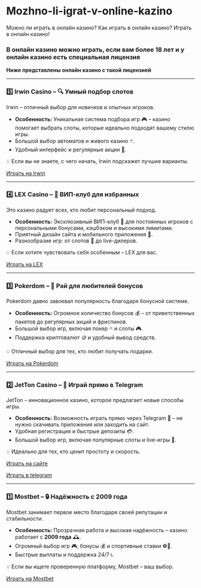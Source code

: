 # Mozhno-li-igrat-v-online-kazino
Можно ли играть в онлайн казино? Как играть в онлайн казино? Играть в онлайн казино!

### **В онлайн казино можно играть, если вам более 18 лет и у онлайн казино есть специальная лицензия**

**Ниже представлены онлайн казино с такой лицензией**

---

### **5️⃣ Irwin Casino** – 🔍 **Умный подбор слотов**  
Irwin – отличный выбор для новичков и опытных игроков.  
- **Особенность:** Уникальная система подбора игр 🎮 – казино помогает выбрать слоты, которые идеально подходят вашему стилю игры.  
- Большой выбор автоматов и живого казино 🃏.  
- Удобный интерфейс и регулярные акции 🎁.  

💡 Если вы не знаете, с чего начать, Irwin подскажет лучшие варианты.  

[Играть на Irwin](https://rwn-irrs01.com/cb7ef4cb4)

---

### **4️⃣ LEX Casino** – 👑 **ВИП-клуб для избранных**  
Это казино радует всех, кто любит персональный подход.  
- **Особенность:** Эксклюзивный ВИП-клуб 💎 для постоянных игроков с персональными бонусами, кэшбэком и высокими лимитами.  
- Приятный дизайн сайта и мобильного приложения 📱.  
- Разнообразие игр: от слотов 🎰 до live-дилеров.  

💡 Если хотите чувствовать себя особенным – LEX для вас.  

[Играть на LEX](https://lex-irrs01.com/c6746f482)

---

### **3️⃣ Pokerdom** – 🎁 **Рай для любителей бонусов**  
Pokerdom давно завоевал популярность благодаря бонусной системе.  
- **Особенность:** Огромное количество бонусов 💰 – от приветственных пакетов до регулярных акций и фриспинов.  
- Большой выбор игр, включая покер 🃏 и слоты 🎮.  
- Поддержка криптовалют 🪙 и удобный вывод средств.  

💡 Отличный выбор для тех, кто любит получать подарки.

[Играть на Pokerdom](https://4pd-stat.com/click/677f990b6bcc637c5508f719/422/15136/subaccount)  

---

### **2️⃣ JetTon Casino** – 📲 **Играй прямо в Telegram**  
JetTon – инновационное казино, которое предлагает новые способы игры.  
- **Особенность:** Возможность играть прямо через Telegram 💬 – не нужно скачивать приложения или заходить на сайт.  
- Удобная регистрация и быстрые депозиты 💳.  
- Большой выбор игр, включая популярные слоты и live-игры 🎲.  

💡 Идеально для тех, кто ценит простоту и скорость.  

[Играть на сайте](https://jetton.to/cetK62ln63G?click_id={click_id})

[Играть в telegram](https://jetton.to/cetK6UfyXf3?click_id={click_id})

---

### **1️⃣ Mostbet** – 🔒 **Надёжность с 2009 года**  
Mostbet занимает первое место благодаря своей репутации и стабильности.  
- **Особенность:** Прозрачная работа и высокая надёжность – казино работает с **2009 года** 🕰️.  
- Огромный выбор игр 🎮, бонусы 💰 и спортивные ставки ⚽🏀.  
- Быстрые выплаты и поддержка 24/7 📞.  

💡 Если вы ищете проверенную платформу, Mostbet – ваш выбор.  

[Играть на Mostbet](https://xf38lo22j1y0ihymst.com/Yh7F)

